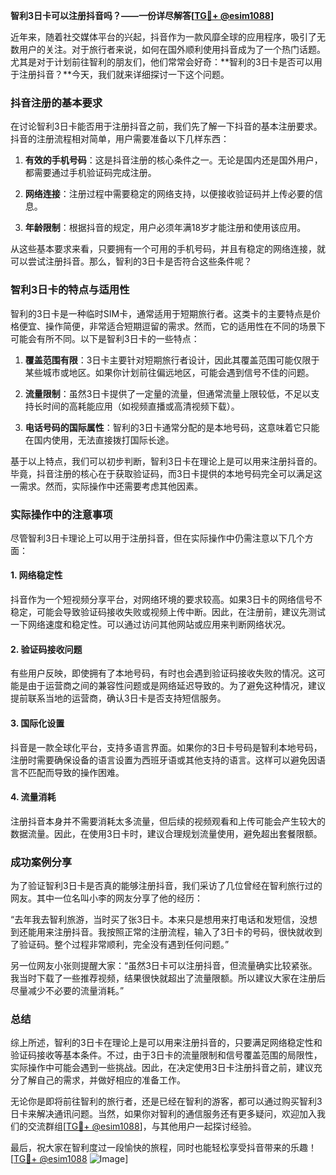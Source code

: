 **智利3日卡可以注册抖音吗？——一份详尽解答[[TG💪+ @esim1088](https://t.me/s/esim1088)]**

近年来，随着社交媒体平台的兴起，抖音作为一款风靡全球的应用程序，吸引了无数用户的关注。对于旅行者来说，如何在国外顺利使用抖音成为了一个热门话题。尤其是对于计划前往智利的朋友们，他们常常会好奇：**智利的3日卡是否可以用于注册抖音？**今天，我们就来详细探讨一下这个问题。

### 抖音注册的基本要求

在讨论智利3日卡能否用于注册抖音之前，我们先了解一下抖音的基本注册要求。抖音的注册流程相对简单，用户需要准备以下几样东西：

1. **有效的手机号码**：这是抖音注册的核心条件之一。无论是国内还是国外用户，都需要通过手机验证码完成注册。
   
2. **网络连接**：注册过程中需要稳定的网络支持，以便接收验证码并上传必要的信息。

3. **年龄限制**：根据抖音的规定，用户必须年满18岁才能注册和使用该应用。

从这些基本要求来看，只要拥有一个可用的手机号码，并且有稳定的网络连接，就可以尝试注册抖音。那么，智利的3日卡是否符合这些条件呢？

### 智利3日卡的特点与适用性

智利的3日卡是一种临时SIM卡，通常适用于短期旅行者。这类卡的主要特点是价格便宜、操作简便，非常适合短期逗留的需求。然而，它的适用性在不同的场景下可能会有所不同。以下是智利3日卡的一些特点：

1. **覆盖范围有限**：3日卡主要针对短期旅行者设计，因此其覆盖范围可能仅限于某些城市或地区。如果你计划前往偏远地区，可能会遇到信号不佳的问题。

2. **流量限制**：虽然3日卡提供了一定量的流量，但通常流量上限较低，不足以支持长时间的高耗能应用（如视频直播或高清视频下载）。

3. **电话号码的国际属性**：智利的3日卡通常分配的是本地号码，这意味着它只能在国内使用，无法直接拨打国际长途。

基于以上特点，我们可以初步判断，智利3日卡在理论上是可以用来注册抖音的。毕竟，抖音注册的核心在于获取验证码，而3日卡提供的本地号码完全可以满足这一需求。然而，实际操作中还需要考虑其他因素。

### 实际操作中的注意事项

尽管智利3日卡理论上可以用于注册抖音，但在实际操作中仍需注意以下几个方面：

#### 1. 网络稳定性

抖音作为一个短视频分享平台，对网络环境的要求较高。如果3日卡的网络信号不稳定，可能会导致验证码接收失败或视频上传中断。因此，在注册前，建议先测试一下网络速度和稳定性。可以通过访问其他网站或应用来判断网络状况。

#### 2. 验证码接收问题

有些用户反映，即使拥有了本地号码，有时也会遇到验证码接收失败的情况。这可能是由于运营商之间的兼容性问题或是网络延迟导致的。为了避免这种情况，建议提前联系当地的运营商，确认3日卡是否支持短信服务。

#### 3. 国际化设置

抖音是一款全球化平台，支持多语言界面。如果你的3日卡号码是智利本地号码，注册时需要确保设备的语言设置为西班牙语或其他支持的语言。这样可以避免因语言不匹配而导致的操作困难。

#### 4. 流量消耗

注册抖音本身并不需要消耗太多流量，但后续的视频观看和上传可能会产生较大的数据流量。因此，在使用3日卡时，建议合理规划流量使用，避免超出套餐限额。

### 成功案例分享

为了验证智利3日卡是否真的能够注册抖音，我们采访了几位曾经在智利旅行过的网友。其中一位名叫小李的网友分享了他的经历：

“去年我去智利旅游，当时买了张3日卡。本来只是想用来打电话和发短信，没想到还能用来注册抖音。我按照正常的注册流程，输入了3日卡的号码，很快就收到了验证码。整个过程非常顺利，完全没有遇到任何问题。”

另一位网友小张则提醒大家：“虽然3日卡可以注册抖音，但流量确实比较紧张。我当时下载了一些推荐视频，结果很快就超出了流量限额。所以建议大家在注册后尽量减少不必要的流量消耗。”

### 总结

综上所述，智利的3日卡在理论上是可以用来注册抖音的，只要满足网络稳定性和验证码接收等基本条件。不过，由于3日卡的流量限制和信号覆盖范围的局限性，实际操作中可能会遇到一些挑战。因此，在决定使用3日卡注册抖音之前，建议充分了解自己的需求，并做好相应的准备工作。

无论你是即将前往智利的旅行者，还是已经在智利的游客，都可以通过购买智利3日卡来解决通讯问题。当然，如果你对智利的通信服务还有更多疑问，欢迎加入我们的交流群组[[TG💪+ @esim1088](https://t.me/s/esim1088)]，与其他用户一起探讨经验。

最后，祝大家在智利度过一段愉快的旅程，同时也能轻松享受抖音带来的乐趣！[[TG💪+ @esim1088](https://t.me/s/esim1088) ![Image](https://i.postimg.cc/4NQfJmqS/Snipaste-2025-05-13-00-14-12.png)]